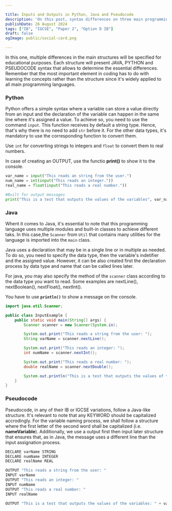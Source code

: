```yaml
---

title: Inputs and Outputs in Python, Java and Pseudocode
description: 'On this post, syntax differences on three main programming languages will be shown as to be a starting point to new students.'
publishDate: 26 August 2024
tags: ["IB", "IGCSE", "Paper 2", "Option D IB"]
draft: false
ogImage: public/social-card.png

---
```


In this one, multiple differences in the main structures will be specified for educational purposes. Each structure will present JAVA, PYTHON and PSEUDOCODE syntax that allows to determine the essential differences. Remember that the most important element in coding has to do with learning the concepts rather than the structure since it's widely applied to all main programming languages.



### Python
Python offers a simple syntax where a variable can store a value directly from an input and the declaration of the variable can happen in the same line where it's assigned a value. To achieve so, you need to use the command ```input```. This function receives by default a string type. Hence, that's why there is no need to add ```str``` before it. For the other data types, it's mandatory to use the corresponding function to convert them.

Use ```int``` for converting strings to integers and ```float``` to convert them to real numbers.

In case of creating an OUTPUT, use the functio **print()** to show it to the console.

```py  title="Python" wrap
var_name = input("This reads an string from the user.")
num_name = int(input("This reads an integer."))
real_name = float(input("This reads a real number."))

#Built for output messages
print("This is a test that outputs the values of the variables", var_name, num_name, real_name )

```

### Java

Whent it comes to Java, it's essential to note that this programming language uses multiple modules and built-in classes to achieve different taks. In this case,the ```Scanner``` from ```Util``` that contains many utilities for the language is imported into the ```main``` class.

Java uses a declaration that may be in a single line or in multiple as needed. To do so, you need to specify the data type, then the variable's indetifier and the assigned value. However, it can be also created first the declaration process by data type and name that can be called lines later.

For java, you may also specify the method of the ```scanner``` class according to the data type you want to read. Some examples are nextLine(), nextBoolean(), nextFloat(), nextInt().

You have to use **```println()```** to show a message on the console.

```java title="Java" wrap
import java.util.Scanner;

public class InputExample {
    public static void main(String[] args) {
        Scanner scanner = new Scanner(System.in);

        System.out.print("This reads a string from the user: ");
        String varName = scanner.nextLine();

        System.out.print("This reads an integer: ");
        int numName = scanner.nextInt();

        System.out.print("This reads a real number: ");
        double realName = scanner.nextDouble();

        System.out.println("This is a test that outputs the values of the variables: " + varName + ", " + numName + ", " + realName);
    }
}
```

### Pseudocode

Pseudocode, in any of their IB or IGCSE variations, follow a Java-like structure. It's relevant to note that any KEYWORD should be capitalized accrodingly. For the variable naming process, we shall follow a structure where the first letter of the second word shall be capitalized (i.e. **nameVariable**). Additionally, we use a output first then input later structure that ensures that, as in Java, the message uses a different line than the input assignation process.

```python title ="Pseudocode" wrap
DECLARE varName STRING
DECLARE numName INTEGER
DECLARE realName REAL

OUTPUT "This reads a string from the user: "
INPUT varName
OUTPUT "This reads an integer: "
INPUT numName
OUTPUT "This reads a real number: "
INPUT realName

OUTPUT "This is a test that outputs the values of the variables: " + varName + ", " + numName + ", " + realName
```
